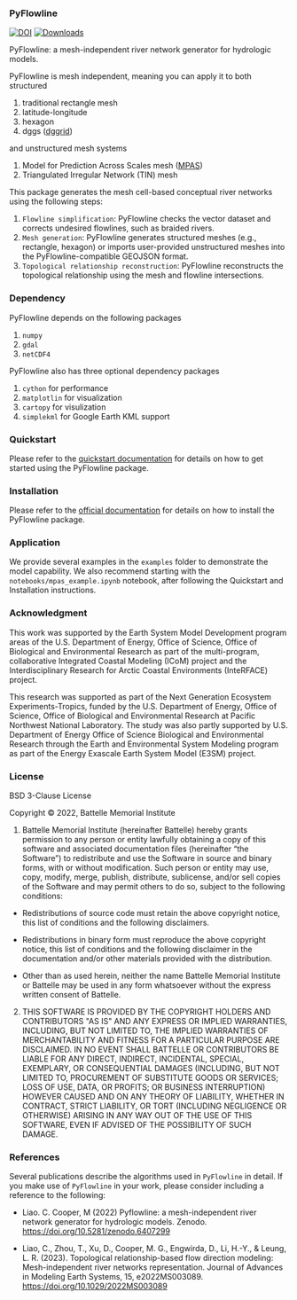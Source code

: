 ### PyFlowline

[![DOI](https://zenodo.org/badge/368338554.svg)](https://zenodo.org/badge/latestdoi/368338554)
[![Downloads](https://static.pepy.tech/badge/pyflowline)](https://pepy.tech/project/pyflowline)

PyFlowline: a mesh-independent river network generator for hydrologic models. 

PyFlowline is mesh independent, meaning you can apply it to both structured 

1. traditional rectangle mesh 
2. latitude-longitude 
3. hexagon
4. dggs ([dggrid](https://github.com/sahrk/DGGRID))

and unstructured mesh systems 

1. Model for Prediction Across Scales mesh ([MPAS](https://github.com/MPAS-Dev))
2. Triangulated Irregular Network (TIN) mesh

This package generates the mesh cell-based conceptual river networks using the following steps:

1. `Flowline simplification`: PyFlowline checks the vector dataset and corrects undesired flowlines, such as braided rivers.
2. `Mesh generation`: PyFlowline generates structured meshes (e.g., rectangle, hexagon) or imports user-provided unstructured meshes into the PyFlowline-compatible GEOJSON format.
3. `Topological relationship reconstruction`: PyFlowline reconstructs the topological relationship using the mesh and flowline intersections.


### Dependency

PyFlowline depends on the following packages

1. `numpy`
2. `gdal`
3. `netCDF4`

PyFlowline also has three optional dependency packages

1. `cython` for performance 
2. `matplotlin` for visualization
3. `cartopy` for visulization
4. `simplekml` for Google Earth KML support

### Quickstart

Please refer to the [quickstart documentation](https://pyflowline.readthedocs.io/en/latest/quickstart.html) for details on how to get started using the PyFlowline package.

### Installation

Please refer to the [official documentation](https://pyflowline.readthedocs.io/) for details on how to install the PyFlowline package.

### Application

We provide several examples in the `examples` folder to demonstrate the model capability. We also recommend starting with the `notebooks/mpas_example.ipynb` notebook, after following the Quickstart and Installation instructions.

### Acknowledgment

This work was supported by the Earth System Model Development program areas of the U.S. Department of Energy, Office of Science, Office of Biological and Environmental Research as part of the multi-program, collaborative Integrated Coastal Modeling (ICoM) project and the Interdisciplinary Research for Arctic Coastal Environments (InteRFACE) project.

This research was supported as part of the Next Generation Ecosystem Experiments-Tropics, funded by the U.S. Department of Energy, Office of Science, Office of Biological and Environmental Research at Pacific Northwest National Laboratory. The study was also partly supported by U.S. Department of Energy Office of Science Biological and Environmental Research through the Earth and Environmental System Modeling program as part of the Energy Exascale Earth System Model (E3SM) project.

### License

BSD 3-Clause License

Copyright © 2022, Battelle Memorial Institute

1. Battelle Memorial Institute (hereinafter Battelle) hereby grants permission to any person or entity lawfully obtaining a copy of this software and associated documentation files (hereinafter “the Software”) to redistribute and use the Software in source and binary forms, with or without modification. Such person or entity may use, copy, modify, merge, publish, distribute, sublicense, and/or sell copies of the Software and may permit others to do so, subject to the following conditions:

* Redistributions of source code must retain the above copyright notice, this list of conditions and the following disclaimers.

* Redistributions in binary form must reproduce the above copyright notice, this list of conditions and the following disclaimer in the documentation and/or other materials provided with the distribution.

* Other than as used herein, neither the name Battelle Memorial Institute or Battelle may be used in any form whatsoever without the express written consent of Battelle.

2. THIS SOFTWARE IS PROVIDED BY THE COPYRIGHT HOLDERS AND CONTRIBUTORS "AS IS" AND ANY EXPRESS OR IMPLIED WARRANTIES, INCLUDING, BUT NOT LIMITED TO, THE IMPLIED WARRANTIES OF MERCHANTABILITY AND FITNESS FOR A PARTICULAR PURPOSE ARE DISCLAIMED. IN NO EVENT SHALL BATTELLE OR CONTRIBUTORS BE LIABLE FOR ANY DIRECT, INDIRECT, INCIDENTAL, SPECIAL, EXEMPLARY, OR CONSEQUENTIAL DAMAGES (INCLUDING, BUT NOT LIMITED TO, PROCUREMENT OF SUBSTITUTE GOODS OR SERVICES; LOSS OF USE, DATA, OR PROFITS; OR BUSINESS INTERRUPTION) HOWEVER CAUSED AND ON ANY THEORY OF LIABILITY, WHETHER IN CONTRACT, STRICT LIABILITY, OR TORT (INCLUDING NEGLIGENCE OR OTHERWISE) ARISING IN ANY WAY OUT OF THE USE OF THIS SOFTWARE, EVEN IF ADVISED OF THE POSSIBILITY OF SUCH DAMAGE.

### References

Several publications describe the algorithms used in `PyFlowline` in detail. If you make use of `PyFlowline` in your work, please consider including a reference to the following:

* Liao. C. Cooper, M (2022) Pyflowline: a mesh-independent river network generator for hydrologic models. Zenodo.
https://doi.org/10.5281/zenodo.6407299

* Liao, C., Zhou, T., Xu, D., Cooper, M. G., Engwirda, D., Li, H.-Y., & Leung, L. R. (2023). Topological relationship-based flow direction modeling: Mesh-independent river networks representation. Journal of Advances in Modeling Earth Systems, 15, e2022MS003089. https://doi.org/10.1029/2022MS003089
